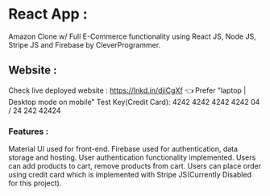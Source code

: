 # React App :

Amazon Clone w/ Full E-Commerce functionality using React JS, Node JS, Stripe JS and Firebase by CleverProgrammer.

## Website :

Check live deployed website : https://lnkd.in/djiCgXf 👈
Prefer "laptop | Desktop mode on mobile"
Test Key(Credit Card): 4242 4242 4242 4242 04 / 24 242 42424

### Features :

Material UI used for front-end.
Firebase used for authentication, data storage and hosting.
User authentication functionality implemented.
Users can add products to cart, remove products from cart.
Users can place order using credit card which is implemented with Stripe JS(Currently Disabled for this project).




